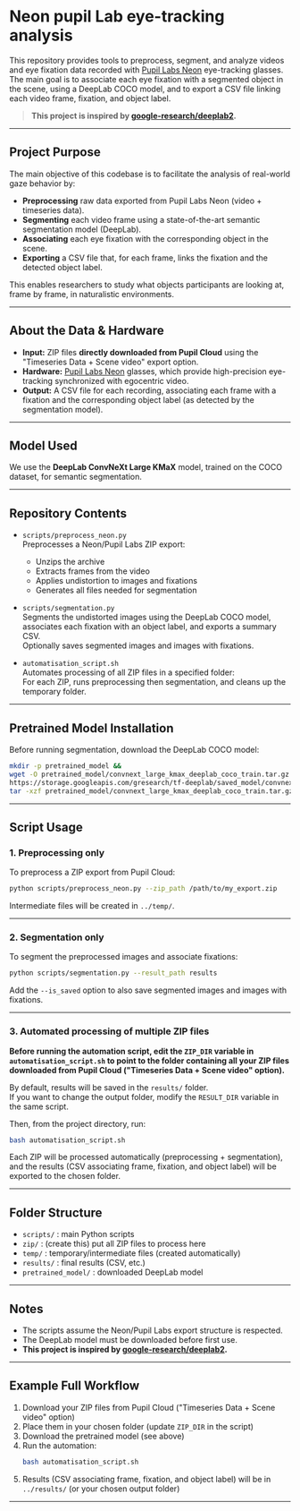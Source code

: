 # Neon pupil Lab eye-tracking analysis

This repository provides tools to preprocess, segment, and analyze videos and eye fixation data recorded with [Pupil Labs Neon](https://pupil-labs.com/products/neon) eye-tracking glasses. The main goal is to associate each eye fixation with a segmented object in the scene, using a DeepLab COCO model, and to export a CSV file linking each video frame, fixation, and object label.

> **This project is inspired by [google-research/deeplab2](https://github.com/google-research/deeplab2).**

---

## Project Purpose

The main objective of this codebase is to facilitate the analysis of real-world gaze behavior by:
- **Preprocessing** raw data exported from Pupil Labs Neon (video + timeseries data).
- **Segmenting** each video frame using a state-of-the-art semantic segmentation model (DeepLab).
- **Associating** each eye fixation with the corresponding object in the scene.
- **Exporting** a CSV file that, for each frame, links the fixation and the detected object label.

This enables researchers to study what objects participants are looking at, frame by frame, in naturalistic environments.

---

## About the Data & Hardware

- **Input:** ZIP files **directly downloaded from Pupil Cloud** using the "Timeseries Data + Scene video" export option.
- **Hardware:** [Pupil Labs Neon](https://pupil-labs.com/products/neon) glasses, which provide high-precision eye-tracking synchronized with egocentric video.
- **Output:** A CSV file for each recording, associating each frame with a fixation and the corresponding object label (as detected by the segmentation model).

---

## Model Used

We use the **DeepLab ConvNeXt Large KMaX** model, trained on the COCO dataset, for semantic segmentation. 

---

## Repository Contents

- `scripts/preprocess_neon.py`  
  Preprocesses a Neon/Pupil Labs ZIP export:
  - Unzips the archive
  - Extracts frames from the video
  - Applies undistortion to images and fixations
  - Generates all files needed for segmentation

- `scripts/segmentation.py`  
  Segments the undistorted images using the DeepLab COCO model, associates each fixation with an object label, and exports a summary CSV.  
  Optionally saves segmented images and images with fixations.

- `automatisation_script.sh`  
  Automates processing of all ZIP files in a specified folder:  
  For each ZIP, runs preprocessing then segmentation, and cleans up the temporary folder.

---

## Pretrained Model Installation

Before running segmentation, download the DeepLab COCO model:

```sh
mkdir -p pretrained_model &&
wget -O pretrained_model/convnext_large_kmax_deeplab_coco_train.tar.gz \
https://storage.googleapis.com/gresearch/tf-deeplab/saved_model/convnext_large_kmax_deeplab_coco_train.tar.gz &&
tar -xzf pretrained_model/convnext_large_kmax_deeplab_coco_train.tar.gz -C pretrained_model
```

---

## Script Usage

### 1. Preprocessing only

To preprocess a ZIP export from Pupil Cloud:

```sh
python scripts/preprocess_neon.py --zip_path /path/to/my_export.zip
```

Intermediate files will be created in `../temp/`.

---

### 2. Segmentation only

To segment the preprocessed images and associate fixations:

```sh
python scripts/segmentation.py --result_path results
```

Add the `--is_saved` option to also save segmented images and images with fixations.

---

### 3. Automated processing of multiple ZIP files

**Before running the automation script, edit the `ZIP_DIR` variable in `automatisation_script.sh` to point to the folder containing all your ZIP files downloaded from Pupil Cloud ("Timeseries Data + Scene video" option).**

By default, results will be saved in the `results/` folder.  
If you want to change the output folder, modify the `RESULT_DIR` variable in the same script.

Then, from the project directory, run:

```sh
bash automatisation_script.sh
```

Each ZIP will be processed automatically (preprocessing + segmentation), and the results (CSV associating frame, fixation, and object label) will be exported to the chosen folder.

---

## Folder Structure

- `scripts/` : main Python scripts
- `zip/` : (create this) put all ZIP files to process here
- `temp/` : temporary/intermediate files (created automatically)
- `results/` : final results (CSV, etc.)
- `pretrained_model/` : downloaded DeepLab model

---

## Notes

- The scripts assume the Neon/Pupil Labs export structure is respected.
- The DeepLab model must be downloaded before first use.
- **This project is inspired by [google-research/deeplab2](https://github.com/google-research/deeplab2).**

---

## Example Full Workflow

1. Download your ZIP files from Pupil Cloud ("Timeseries Data + Scene video" option)
2. Place them in your chosen folder (update `ZIP_DIR` in the script)
3. Download the pretrained model (see above)
4. Run the automation:
   ```sh
   bash automatisation_script.sh
   ```
5. Results (CSV associating frame, fixation, and object label) will be in `../results/` (or your chosen output folder)

---
